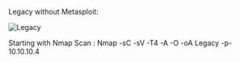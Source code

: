 Legacy without Metasploit:

![Legacy](https://user-images.githubusercontent.com/55708909/91388528-2e9b1100-e855-11ea-9e19-33536c5bab8e.png)

Starting with Nmap Scan :
Nmap -sC -sV -T4 -A -O -oA Legacy -p- 10.10.10.4
